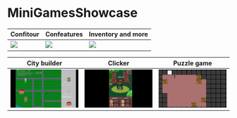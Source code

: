 ﻿# MiniGamesShowcase


| Confitour | Confeatures | Inventory and more |
|-----------|-------------|-----------|
| <img src="gifs/confitour.gif" width="200"/> | <img src="gifs/confeatures.gif" width="200"/> | <img src="gifs/inventory.gif" width="200"/> |

| City builder | Clicker | Puzzle game |
|--------------|---------|-------------|
| <img src="gifs/city_builder.gif" width="200"/> | <img src="gifs/clicker.gif" width="200"/> | <img src="gifs/puzzle.gif" width="200"/> |

